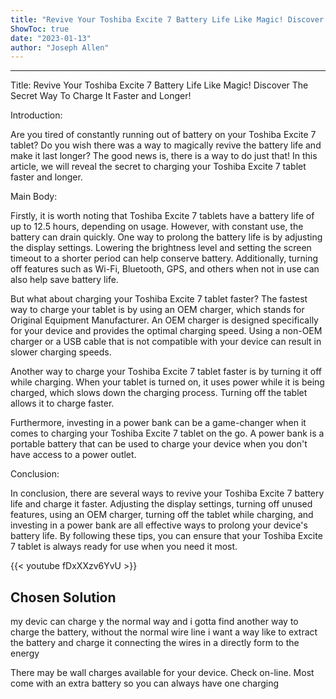 ```yaml
---
title: "Revive Your Toshiba Excite 7 Battery Life Like Magic! Discover The Secret Way To Charge It Faster and Longer!"
ShowToc: true 
date: "2023-01-13"
author: "Joseph Allen"
---
```

*****
Title: Revive Your Toshiba Excite 7 Battery Life Like Magic! Discover The Secret Way To Charge It Faster and Longer!

Introduction:

Are you tired of constantly running out of battery on your Toshiba Excite 7 tablet? Do you wish there was a way to magically revive the battery life and make it last longer? The good news is, there is a way to do just that! In this article, we will reveal the secret to charging your Toshiba Excite 7 tablet faster and longer.

Main Body:

Firstly, it is worth noting that Toshiba Excite 7 tablets have a battery life of up to 12.5 hours, depending on usage. However, with constant use, the battery can drain quickly. One way to prolong the battery life is by adjusting the display settings. Lowering the brightness level and setting the screen timeout to a shorter period can help conserve battery. Additionally, turning off features such as Wi-Fi, Bluetooth, GPS, and others when not in use can also help save battery life.

But what about charging your Toshiba Excite 7 tablet faster? The fastest way to charge your tablet is by using an OEM charger, which stands for Original Equipment Manufacturer. An OEM charger is designed specifically for your device and provides the optimal charging speed. Using a non-OEM charger or a USB cable that is not compatible with your device can result in slower charging speeds.

Another way to charge your Toshiba Excite 7 tablet faster is by turning it off while charging. When your tablet is turned on, it uses power while it is being charged, which slows down the charging process. Turning off the tablet allows it to charge faster.

Furthermore, investing in a power bank can be a game-changer when it comes to charging your Toshiba Excite 7 tablet on the go. A power bank is a portable battery that can be used to charge your device when you don't have access to a power outlet.

Conclusion:

In conclusion, there are several ways to revive your Toshiba Excite 7 battery life and charge it faster. Adjusting the display settings, turning off unused features, using an OEM charger, turning off the tablet while charging, and investing in a power bank are all effective ways to prolong your device's battery life. By following these tips, you can ensure that your Toshiba Excite 7 tablet is always ready for use when you need it most.

{{< youtube fDxXXzv6YvU >}} 



## Chosen Solution
 my devic can charge y the normal way and i gotta find another way to charge the battery, without the normal wire line
i want a way like to extract the battery and charge it connecting the wires in a directly form to the energy

 There may be wall charges available for your device.  Check on-line. Most come with an extra battery so you can always have one charging




